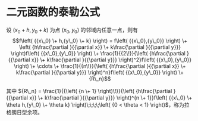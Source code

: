 # 二元函数的泰勒公式

设 $\left( {{x_0} + h,{y_0} + k} \right)$ 为点 $\left( {{x_0},{y_0}} \right)$ 的邻域内任意一点，则有
$$f\left( {{x\_0} \+ h,{y\_0} \+ k} \right) = f\left( {{x\_0},{y\_0}} \right) \+ \left( {h\frac{\partial }{{\partial x}} \+ k\frac{\partial }{{\partial y}}} \right)f\left( {{x\_0},{y\_0}} \right) \+ \frac{1}{{2\!}}{\left( {h\frac{\partial }{{\partial x}} \+ k\frac{\partial }{{\partial y}}} \right)^2}f\left( {{x\_0},{y\_0}} \right) \+ \cdots \+ \frac{1}{{n\!}}{\left( {h\frac{\partial }{{\partial x}} \+ k\frac{\partial }{{\partial y}}} \right)^n}f\left( {{x\_0},{y\_0}} \right) \+ {R\_n}$$

其中 ${R\_n} = \frac{1}{{\left( {n \+ 1} \right)\!}}{\left( {h\frac{\partial }{{\partial x}} \+ k\frac{\partial }{{\partial y}}} \right)^{n \+ 1}}f\left( {{x\_0} \+ \theta h,{y\_0} \+ \theta k} \right)\;\;\;\;\left( {0 < \theta < 1} \right)$，称为拉格朗日型余项。








